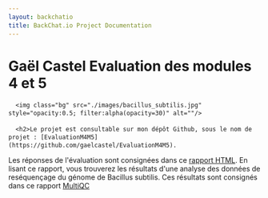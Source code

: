 ```yaml
---
layout: backchatio
title: BackChat.io Project Documentation
---
```

Gaël Castel Evaluation des modules 4 et 5
=========================
<div class="image">

      <img class="bg" src="./images/bacillus_subtilis.jpg" style="opacity:0.5; filter:alpha(opacity=30)" alt=""/>
      
      <h2>Le projet est consultable sur mon dépôt Github, sous le nom de projet : [EvaluationM4M5](https://github.com/gaelcastel/EvaluationM4M5).
Les réponses de l'évaluation sont consignées dans ce [rapport HTML](https://gaelcastel.github.io/EvaluationM4M5/Evaluation.html).
En lisant ce rapport, vous trouverez les résultats d'une analyse des données de reséquençage du génome de Bacillus subtilis. Ces résultats sont consignés dans ce rapport [MultiQC](https://gaelcastel.github.io/EvaluationM4M5/QC/multiqc_report.html)</h2>

</div>

